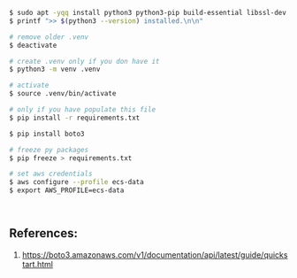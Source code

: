 


```sh
$ sudo apt -yqq install python3 python3-pip build-essential libssl-dev libffi-dev python3-dev python3-venv > "/dev/null" 2>&1
$ printf ">> $(python3 --version) installed.\n\n"

# remove older .venv
$ deactivate

# create .venv only if you don have it
$ python3 -m venv .venv

# activate
$ source .venv/bin/activate

# only if you have populate this file
$ pip install -r requirements.txt

$ pip install boto3

# freeze py packages
$ pip freeze > requirements.txt

# set aws credentials
$ aws configure --profile ecs-data
$ export AWS_PROFILE=ecs-data




```


## References:

1. https://boto3.amazonaws.com/v1/documentation/api/latest/guide/quickstart.html